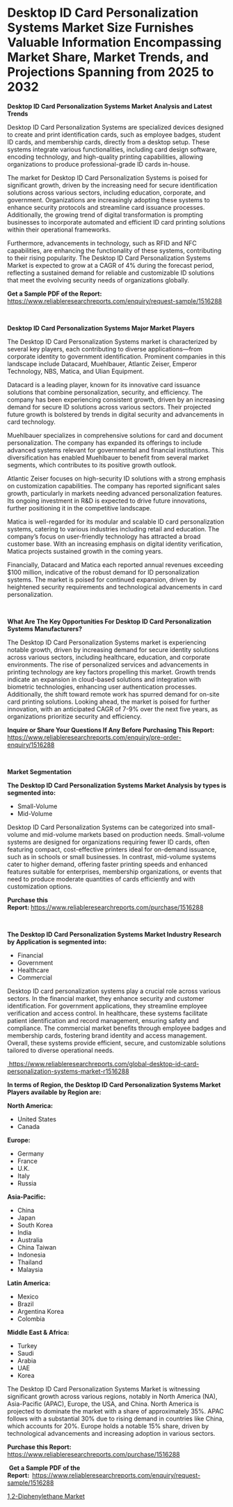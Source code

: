 <p><h1>Desktop ID Card Personalization Systems Market Size Furnishes Valuable Information Encompassing Market Share, Market Trends, and Projections Spanning from 2025 to 2032</h1></p><p><strong>Desktop ID Card Personalization Systems Market Analysis and Latest Trends</strong></p>
<p><p>Desktop ID Card Personalization Systems are specialized devices designed to create and print identification cards, such as employee badges, student ID cards, and membership cards, directly from a desktop setup. These systems integrate various functionalities, including card design software, encoding technology, and high-quality printing capabilities, allowing organizations to produce professional-grade ID cards in-house.</p><p>The market for Desktop ID Card Personalization Systems is poised for significant growth, driven by the increasing need for secure identification solutions across various sectors, including education, corporate, and government. Organizations are increasingly adopting these systems to enhance security protocols and streamline card issuance processes. Additionally, the growing trend of digital transformation is prompting businesses to incorporate automated and efficient ID card printing solutions within their operational frameworks.</p><p>Furthermore, advancements in technology, such as RFID and NFC capabilities, are enhancing the functionality of these systems, contributing to their rising popularity. The Desktop ID Card Personalization Systems Market is expected to grow at a CAGR of 4% during the forecast period, reflecting a sustained demand for reliable and customizable ID solutions that meet the evolving security needs of organizations globally.</p></p>
<p><strong>Get a Sample PDF of the Report:&nbsp;</strong> <a href="https://www.reliableresearchreports.com/enquiry/request-sample/1516288?utm_campaign=3086&utm_medium=2&utm_source=Github&utm_content=ia&utm_term=30032025&utm_id=desktop-id-card-personalization-systems">https://www.reliableresearchreports.com/enquiry/request-sample/1516288</a></p>
<p>&nbsp;</p>
<p><strong>Desktop ID Card Personalization Systems Major Market Players</strong></p>
<p><p>The Desktop ID Card Personalization Systems market is characterized by several key players, each contributing to diverse applications—from corporate identity to government identification. Prominent companies in this landscape include Datacard, Muehlbauer, Atlantic Zeiser, Emperor Technology, NBS, Matica, and Ulian Equipment.</p><p>Datacard is a leading player, known for its innovative card issuance solutions that combine personalization, security, and efficiency. The company has been experiencing consistent growth, driven by an increasing demand for secure ID solutions across various sectors. Their projected future growth is bolstered by trends in digital security and advancements in card technology.</p><p>Muehlbauer specializes in comprehensive solutions for card and document personalization. The company has expanded its offerings to include advanced systems relevant for governmental and financial institutions. This diversification has enabled Muehlbauer to benefit from several market segments, which contributes to its positive growth outlook.</p><p>Atlantic Zeiser focuses on high-security ID solutions with a strong emphasis on customization capabilities. The company has reported significant sales growth, particularly in markets needing advanced personalization features. Its ongoing investment in R&D is expected to drive future innovations, further positioning it in the competitive landscape.</p><p>Matica is well-regarded for its modular and scalable ID card personalization systems, catering to various industries including retail and education. The company’s focus on user-friendly technology has attracted a broad customer base. With an increasing emphasis on digital identity verification, Matica projects sustained growth in the coming years.</p><p>Financially, Datacard and Matica each reported annual revenues exceeding $100 million, indicative of the robust demand for ID personalization systems. The market is poised for continued expansion, driven by heightened security requirements and technological advancements in card personalization.</p></p>
<p>&nbsp;</p>
<p><strong>What Are The Key Opportunities For Desktop ID Card Personalization Systems Manufacturers?</strong></p>
<p><p>The Desktop ID Card Personalization Systems market is experiencing notable growth, driven by increasing demand for secure identity solutions across various sectors, including healthcare, education, and corporate environments. The rise of personalized services and advancements in printing technology are key factors propelling this market. Growth trends indicate an expansion in cloud-based solutions and integration with biometric technologies, enhancing user authentication processes. Additionally, the shift toward remote work has spurred demand for on-site card printing solutions. Looking ahead, the market is poised for further innovation, with an anticipated CAGR of 7-9% over the next five years, as organizations prioritize security and efficiency.</p></p>
<p><strong>Inquire or Share Your Questions If Any Before Purchasing This Report:</strong> <a href="https://www.reliableresearchreports.com/enquiry/pre-order-enquiry/1516288?utm_campaign=3086&utm_medium=2&utm_source=Github&utm_content=ia&utm_term=30032025&utm_id=desktop-id-card-personalization-systems">https://www.reliableresearchreports.com/enquiry/pre-order-enquiry/1516288</a></p>
<p>&nbsp;</p>
<p><strong>Market Segmentation</strong></p>
<p><strong>The Desktop ID Card Personalization Systems Market Analysis by types is segmented into:</strong></p>
<p><ul><li>Small-Volume</li><li>Mid-Volume</li></ul></p>
<p><p>Desktop ID Card Personalization Systems can be categorized into small-volume and mid-volume markets based on production needs. Small-volume systems are designed for organizations requiring fewer ID cards, often featuring compact, cost-effective printers ideal for on-demand issuance, such as in schools or small businesses. In contrast, mid-volume systems cater to higher demand, offering faster printing speeds and enhanced features suitable for enterprises, membership organizations, or events that need to produce moderate quantities of cards efficiently and with customization options.</p></p>
<p><strong>Purchase this Report:&nbsp;</strong><a href="https://www.reliableresearchreports.com/purchase/1516288?utm_campaign=3086&utm_medium=2&utm_source=Github&utm_content=ia&utm_term=30032025&utm_id=desktop-id-card-personalization-systems">https://www.reliableresearchreports.com/purchase/1516288</a></p>
<p>&nbsp;</p>
<p><strong>The Desktop ID Card Personalization Systems Market Industry Research by Application is segmented into:</strong></p>
<p><ul><li>Financial</li><li>Government</li><li>Healthcare</li><li>Commercial</li></ul></p>
<p><p>Desktop ID card personalization systems play a crucial role across various sectors. In the financial market, they enhance security and customer identification. For government applications, they streamline employee verification and access control. In healthcare, these systems facilitate patient identification and record management, ensuring safety and compliance. The commercial market benefits through employee badges and membership cards, fostering brand identity and access management. Overall, these systems provide efficient, secure, and customizable solutions tailored to diverse operational needs.</p></p>
<p><a href="https://www.reliableresearchreports.com/global-desktop-id-card-personalization-systems-market-r1516288?utm_campaign=3086&utm_medium=2&utm_source=Github&utm_content=ia&utm_term=30032025&utm_id=desktop-id-card-personalization-systems">&nbsp;https://www.reliableresearchreports.com/global-desktop-id-card-personalization-systems-market-r1516288</a></p>
<p><strong>In terms of Region, the Desktop ID Card Personalization Systems Market Players available by Region are:</strong></p>
<p>
    <p> <strong> North America: </strong>
        <ul>
            <li>United States</li>
            <li>Canada</li>
        </ul>
        </p> 
    <p> <strong> Europe: </strong>
        <ul>
            <li>Germany</li>
            <li>France</li>
            <li>U.K.</li>
            <li>Italy</li>
            <li>Russia</li>
        </ul>
        </p> 
    <p> <strong> Asia-Pacific: </strong>
        <ul>
            <li>China</li>
            <li>Japan</li>
            <li>South Korea</li>
            <li>India</li>
            <li>Australia</li>
            <li>China Taiwan</li>
            <li>Indonesia</li>
            <li>Thailand</li>
            <li>Malaysia</li>
        </ul>
        </p> 
    <p> <strong> Latin America: </strong>
        <ul>
            <li>Mexico</li>
            <li>Brazil</li>
            <li>Argentina Korea</li>
            <li>Colombia</li>
        </ul>
        </p> 
    <p> <strong> Middle East & Africa: </strong>
        <ul>
            <li>Turkey</li>
            <li>Saudi</li>
            <li>Arabia</li>
            <li>UAE</li>
            <li>Korea</li>
        </ul>
    </p>
    </p>
<p><p>The Desktop ID Card Personalization Systems Market is witnessing significant growth across various regions, notably in North America (NA), Asia-Pacific (APAC), Europe, the USA, and China. North America is projected to dominate the market with a share of approximately 35%. APAC follows with a substantial 30% due to rising demand in countries like China, which accounts for 20%. Europe holds a notable 15% share, driven by technological advancements and increasing adoption in various sectors.</p></p>
<p><strong>Purchase this Report: </strong><a href="https://www.reliableresearchreports.com/purchase/1516288?utm_campaign=3086&utm_medium=2&utm_source=Github&utm_content=ia&utm_term=30032025&utm_id=desktop-id-card-personalization-systems">https://www.reliableresearchreports.com/purchase/1516288</a></p>
<p>&nbsp;<strong>Get a Sample PDF of the Report:&nbsp;&nbsp;</strong><a href="https://www.reliableresearchreports.com/enquiry/request-sample/1516288?utm_campaign=3086&utm_medium=2&utm_source=Github&utm_content=ia&utm_term=30032025&utm_id=desktop-id-card-personalization-systems">https://www.reliableresearchreports.com/enquiry/request-sample/1516288</a></p>
<p><strong></strong></p>
<p><p><a href="https://github.com/boysabotzoc/Market-Research-Report-List-1/blob/main/12-diphenylethane-market.md?utm_campaign=3086&utm_medium=2&utm_source=Github&utm_content=ia&utm_term=30032025&utm_id=desktop-id-card-personalization-systems">1,2-Diphenylethane Market</a></p></p>
